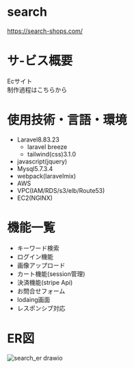 # search
https://search-shops.com/

# サ-ビス概要
Ecサイト<br>
制作過程はこちらから

# 使用技術・言語・環境

- Laravel8.83.23
    - laravel breeze
    - tailwind(css)3.1.0
- javascript(jquery)
- Mysql5.7.3.4
- webpack(laravelmix)
- AWS
- VPC(IAM/RDS/s3/elb/Route53)
- EC2(NGINX)

# 機能一覧
- キーワード検索
- ログイン機能
- 画像アップロード
- カート機能(session管理)
- 決済機能(stripe Api)
- お問合せフォーム
- lodaing画面
- レスポンシブ対応

# ER図
![search_er drawio](https://github.com/morishima06/search/assets/91010416/bcd65dc9-ee06-48c9-8c39-f4dbd4e9d147)

